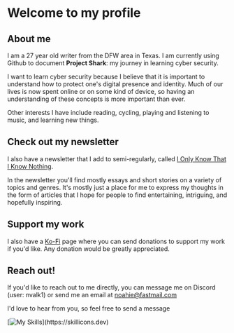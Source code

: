 # Welcome to my profile

## About me

I am a 27 year old writer from the DFW area in Texas. I am currently using Github to document **Project Shark**: my journey in learning cyber security. 

I want to learn cyber security because I believe that it is important to understand how to protect one's digital presence and identity. Much of our lives is now spent online or on some kind of device, so having an understanding of these concepts is more important than ever. 

Other interests I have include reading, cycling, playing and listening to music, and learning new things. 

## Check out my newsletter

I also have a newsletter that I add to semi-regularly, called [I Only Know That I Know Nothing](https://ioktikn.substack.com).

In the newsletter you'll find mostly essays and short stories on a variety of topics and genres. It's mostly just a place for me to express my thoughts in the form of articles that I hope for people to find entertaining, intriguing, and hopefully inspiring. 

## Support my work

I also have a [Ko-Fi](https://ko-fi.com/noahievalk) page where you can send donations to support my work if you'd like. Any donation would be greatly appreciated. 

## Reach out!

If you'd like to reach out to me directly, you can message me on Discord (user: nvalk1) or send me an email at noahie@fastmail.com 

I'd love to hear from you, so feel free to send a message

[![My Skills](https://skillicons.dev/icons?i=js,html,css,python,mint,)](https://skillicons.dev)
